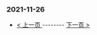### 2021-11-26 
 

- [ < 上一页 ](https://github.com/able8/weibo-hot-record/blob/master/2021-11-25.md) -------- [ 下一页 > ](https://github.com/able8/weibo-hot-record/blob/master/2021-11-27.md)